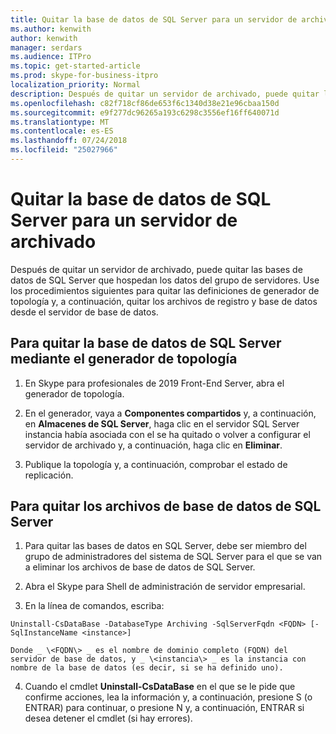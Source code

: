 ```yaml
---
title: Quitar la base de datos de SQL Server para un servidor de archivado
ms.author: kenwith
author: kenwith
manager: serdars
ms.audience: ITPro
ms.topic: get-started-article
ms.prod: skype-for-business-itpro
localization_priority: Normal
description: Después de quitar un servidor de archivado, puede quitar las bases de datos de SQL Server que hospedan los datos del grupo de servidores. Use los procedimientos siguientes para quitar las definiciones de generador de topología y, a continuación, quitar los archivos de registro y base de datos desde el servidor de base de datos.
ms.openlocfilehash: c82f718cf86de653f6c1340d38e21e96cbaa150d
ms.sourcegitcommit: e9f277dc96265a193c6298c3556ef16ff640071d
ms.translationtype: MT
ms.contentlocale: es-ES
ms.lasthandoff: 07/24/2018
ms.locfileid: "25027966"
---
```

# <a name="remove-the-sql-server-database-for-an-archiving-server"></a>Quitar la base de datos de SQL Server para un servidor de archivado

Después de quitar un servidor de archivado, puede quitar las bases de datos de SQL Server que hospedan los datos del grupo de servidores. Use los procedimientos siguientes para quitar las definiciones de generador de topología y, a continuación, quitar los archivos de registro y base de datos desde el servidor de base de datos.
  
## <a name="to-remove-the-sql-server-database-using-topology-builder"></a>Para quitar la base de datos de SQL Server mediante el generador de topología

1. En Skype para profesionales de 2019 Front-End Server, abra el generador de topología.
    
2. En el generador, vaya a **Componentes compartidos** y, a continuación, en **Almacenes de SQL Server**, haga clic en el servidor SQL Server instancia había asociada con el se ha quitado o volver a configurar el servidor de archivado y, a continuación, haga clic en **Eliminar**.
    
3. Publique la topología y, a continuación, comprobar el estado de replicación. 
    
## <a name="to-remove-the-database-files-from-the-sql-server"></a>Para quitar los archivos de base de datos de SQL Server

1. Para quitar las bases de datos en SQL Server, debe ser miembro del grupo de administradores del sistema de SQL Server para el que se van a eliminar los archivos de base de datos de SQL Server. 
    
2. Abra el Skype para Shell de administración de servidor empresarial.
    
3. En la línea de comandos, escriba:
    
  ```
  Uninstall-CsDataBase -DatabaseType Archiving -SqlServerFqdn <FQDN> [-SqlInstanceName <instance>]
  ```

    Donde _ \<FQDN\> _ es el nombre de dominio completo (FQDN) del servidor de base de datos, y _ \<instancia\> _ es la instancia con nombre de la base de datos (es decir, si se ha definido uno). 
    
4. Cuando el cmdlet **Uninstall-CsDataBase** en el que se le pide que confirme acciones, lea la información y, a continuación, presione S (o ENTRAR) para continuar, o presione N y, a continuación, ENTRAR si desea detener el cmdlet (si hay errores). 
    

